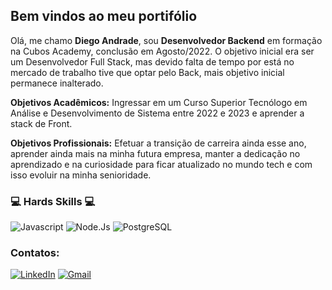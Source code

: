 ## Bem vindos ao meu portifólio 

Olá, me chamo **Diego Andrade**, sou **Desenvolvedor Backend** em formação na Cubos Academy, conclusão em Agosto/2022. O objetivo inicial era ser um Desenvolvedor Full Stack, mas devido falta de tempo por está no mercado de trabalho tive que optar pelo Back, mais objetivo inicial permanece inalterado.

**Objetivos Acadêmicos:** Ingressar em um Curso Superior Tecnólogo em Análise e Desenvolvimento de Sistema entre 2022 e 2023 e aprender a stack de Front.

**Objetivos Profissionais:** Efetuar a transição de carreira ainda esse ano, aprender ainda mais na minha futura empresa, manter a dedicação no aprendizado e na curiosidade para ficar atualizado no mundo tech e com isso evoluir na minha senioridade.


### 💻 Hards Skills 💻


![Javascript](https://img.shields.io/badge/JavaScript-323330?style=for-the-badge&logo=javascript&logoColor=F7DF1E)
![Node.Js](https://img.shields.io/badge/Node.js-339933?style=for-the-badge&logo=nodedotjs&logoColor=white)
![PostgreSQL](https://img.shields.io/badge/PostgreSQL-316192?style=for-the-badge&logo=postgresql&logoColor=white)

### Contatos:


[![LinkedIn](https://img.shields.io/badge/LinkedIn-0077B5?style=for-the-badge&logo=linkedin&logoColor=white)](https://www.linkedin.com/in/diego-andrade-bbb503133/)
[![Gmail](https://img.shields.io/badge/Gmail-D14836?style=for-the-badge&logo=gmail&logoColor=white)](mailto:diegowesley6@gmail.com)
